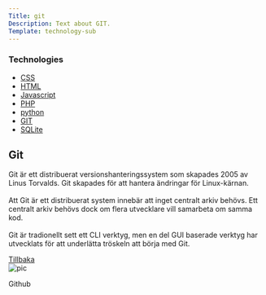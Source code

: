 ```yaml
---
Title: git
Description: Text about GIT.
Template: technology-sub
---
```


<div class="flex-one">
    <h3>Technologies</h3>
    <ul>
    <li><a href="css">CSS</a></li>
    <li><a href="html">HTML</a></li>
    <li><a href="javascript">Javascript</a></li>
    <li><a href="php">PHP</a></li>
    <li><a href="python">python</a></li>
    <li><a href="git">GIT</a></li>
    <li><a href="sqlite">SQLite</a></li>
    </ul>
</div>

<div class="flex-two">
    <h2>Git</h2>
    <p>Git är ett distribuerat versionshanteringssystem som skapades 2005 av Linus Torvalds. Git skapades för att hantera ändringar för Linux-kärnan.<br><br>
    Att Git är ett distribuerat system innebär att inget centralt arkiv behövs. Ett centralt arkiv behövs dock om flera utvecklare vill samarbeta om samma kod.<br><br>
    Git är tradionellt sett ett CLI verktyg, men en del GUI baserade verktyg har utvecklats för att underlätta tröskeln att börja med Git.
    </p>
    <a href="%base_url%?/technology">Tillbaka</a></td>
</div>

<div class="flex-three">
    <img src="%assets_url%/img/git.png" alt="pic">
    <p>Github<p>
</div>
